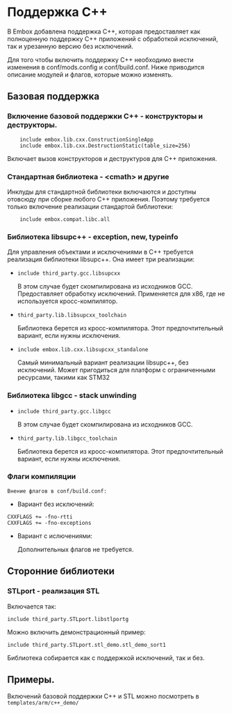 # Поддержка С++

В Embox добавлена поддержка С++, которая предоставляет как полноценную поддержку C++ приложений с обработкой исключений, так и урезанную версию без исключений.

Для того чтобы включить поддержку С++ необходимо внести изменения в conf/mods.config и conf/build.conf.
Ниже приводится описание модулей и флагов, которые можно изменять.

## Базовая поддержка

### Включение базовой поддержки C++ - конструкторы и деструкторы.

```
    include embox.lib.cxx.ConstructionSingleApp
    include embox.lib.cxx.DestructionStatic(table_size=256)
```

Включает вызов конструкторов и деструктуров для C++ приложения.

### Стандартная библиотека - \<cmath\> и другие

Инклуды для стандартной библиотеки включаются и доступны отовсюду при сборке любого С++ приложения. Поэтому требуется только включение реализации стандартой библиотеки:

```
	include embox.compat.libc.all
```

### Библиотека libsupc++ - exception, new, typeinfo

Для управления объектами и исключениями в C++ требуется реализация библиотеки libsupc++. Она имеет три реализации:

* `include third_party.gcc.libsupcxx`
   
	В этом случае будет скомпилирована из исходников GCC. Предоставляет обработку исключений.
	Применяется для x86, где не используется кросс-компилятор.

* `third_party.lib.libsupcxx_toolchain`

	Библиотека берется из кросс-компилятора. Этот предпочтительный вариант, если нужны исключения.

* `include embox.lib.cxx.libsupcxx_standalone`

	Самый минимальный вариант реализации libsupc++, без исключений. Может пригодиться для платформ с ограниченными ресурсами, такими как STM32

### Библиотека libgcc - stack unwinding

* `include third_party.gcc.libgcc`
   
	В этом случае будет скомпилирована из исходников GCC.

* `third_party.lib.libgcc_toolchain`

	Библиотека берется из кросс-компилятора. Этот предпочтительный вариант, если нужны исключения.

### Флаги компиляции

	Внение флагов в conf/build.conf:

* Вариант без исключений:

```
CXXFLAGS += -fno-rtti
CXXFLAGS += -fno-exceptions
```

* Вариант с ислючениями:

	Дополнительных флагов не требуется.

## Сторонние библиотеки

### STLport - реализация STL

Включается так:

```
include third_party.STLport.libstlportg
```

Можно включить демонстрационный пример:
```
include third_party.STLport.stl_demo.stl_demo_sort1
```

Библиотека собирается как с поддержкой исключений, так и без.

## Примеры.

Включений базовой поддержки C++ и STL можно посмотреть в `templates/arm/c++_demo/`
